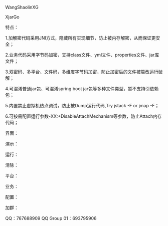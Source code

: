 
WangShaolinXG

XjarGo


特点：

1.加解密代码采用JNI方式，隐藏所有实现细节，防止被内存解密，从而保证更安全；

2.业务代码采用字节码加密，支持class文件、yml文件、properties文件、jar库文件；

3.双密码、多平台、文件码，多维度字节码加密，防止加密后的文件被篡改运行破解；

4.可混淆普通jar包、可混淆spring boot jar包等多种文件类型，暂不支持引依赖包；

5.内置禁止虚拟机热点调试，防止被Dump运行代码,Try jstack -F or jmap -F；

6.可按需配置运行参数-XX:+DisableAttachMechanism等参数，防止Attach内存代码；

界面：



演示：



运行：



清除：



平台：



业务：



配置：



加群：

QQ：767688909
QQ Group 01：693795906
